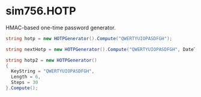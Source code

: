 # sim756.HOTP
HMAC-based one-time password generator.

```c#
string hotp = new HOTPGenerator().Compute("QWERTYUIOPASDFGH");
```
```c#
string nextHotp = new HOTPGenerator().Compute("QWERTYUIOPASDFGH", DateTime.UtcNow.AddSeconds(30));
```
```c#
string hotp2 = new HOTPGenerator()
{
  KeyString = "QWERTYUIOPASDFGH",
  Length = 6,
  Steps = 30
}.Compute();
```
